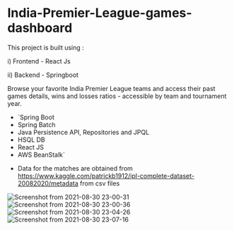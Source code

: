 # India-Premier-League-games-dashboard

This project is built using :

i) Frontend - React Js

ii) Backend - Springboot

Browse your favorite India Premier League teams and access their past games details, wins and losses ratios - accessible by team and tournament year.

* `Spring Boot
* Spring Batch
* Java Persistence API, Repositories and JPQL
* HSQL DB
* React JS
* AWS BeanStalk`

- Data for the matches are obtained from https://www.kaggle.com/patrickb1912/ipl-complete-dataset-20082020/metadata  from csv files

![Screenshot from 2021-08-30 23-00-31](https://user-images.githubusercontent.com/60538317/131398480-55e492bc-9860-4553-847c-00b433c5b00c.png)
![Screenshot from 2021-08-30 23-00-36](https://user-images.githubusercontent.com/60538317/131398512-c77fc8b1-5b8c-46c3-835b-79d7f41ad37f.png)
![Screenshot from 2021-08-30 23-04-26](https://user-images.githubusercontent.com/60538317/131398524-233632d9-d574-4b31-9f05-05ba2047d123.png)
![Screenshot from 2021-08-30 23-07-16](https://user-images.githubusercontent.com/60538317/131398698-399fefbc-406c-42e0-b8f0-072830f99001.png)
